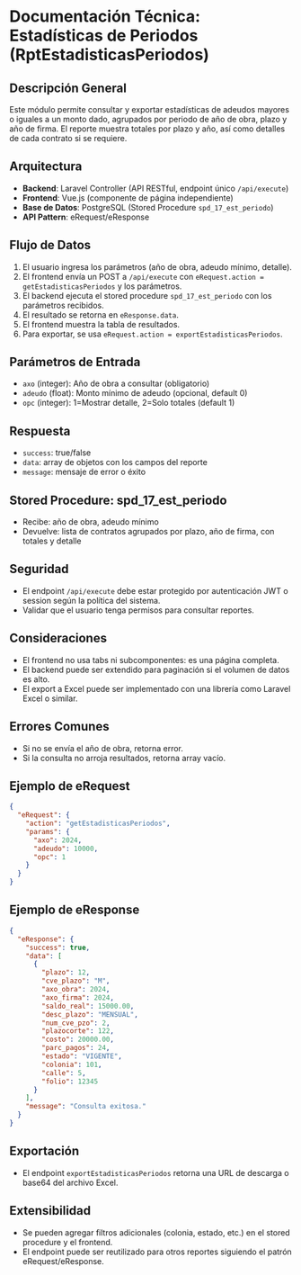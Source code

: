 # Documentación Técnica: Estadísticas de Periodos (RptEstadisticasPeriodos)

## Descripción General
Este módulo permite consultar y exportar estadísticas de adeudos mayores o iguales a un monto dado, agrupados por periodo de año de obra, plazo y año de firma. El reporte muestra totales por plazo y año, así como detalles de cada contrato si se requiere.

## Arquitectura
- **Backend**: Laravel Controller (API RESTful, endpoint único `/api/execute`)
- **Frontend**: Vue.js (componente de página independiente)
- **Base de Datos**: PostgreSQL (Stored Procedure `spd_17_est_periodo`)
- **API Pattern**: eRequest/eResponse

## Flujo de Datos
1. El usuario ingresa los parámetros (año de obra, adeudo mínimo, detalle).
2. El frontend envía un POST a `/api/execute` con `eRequest.action = getEstadisticasPeriodos` y los parámetros.
3. El backend ejecuta el stored procedure `spd_17_est_periodo` con los parámetros recibidos.
4. El resultado se retorna en `eResponse.data`.
5. El frontend muestra la tabla de resultados.
6. Para exportar, se usa `eRequest.action = exportEstadisticasPeriodos`.

## Parámetros de Entrada
- `axo` (integer): Año de obra a consultar (obligatorio)
- `adeudo` (float): Monto mínimo de adeudo (opcional, default 0)
- `opc` (integer): 1=Mostrar detalle, 2=Solo totales (default 1)

## Respuesta
- `success`: true/false
- `data`: array de objetos con los campos del reporte
- `message`: mensaje de error o éxito

## Stored Procedure: spd_17_est_periodo
- Recibe: año de obra, adeudo mínimo
- Devuelve: lista de contratos agrupados por plazo, año de firma, con totales y detalle

## Seguridad
- El endpoint `/api/execute` debe estar protegido por autenticación JWT o session según la política del sistema.
- Validar que el usuario tenga permisos para consultar reportes.

## Consideraciones
- El frontend no usa tabs ni subcomponentes: es una página completa.
- El backend puede ser extendido para paginación si el volumen de datos es alto.
- El export a Excel puede ser implementado con una librería como Laravel Excel o similar.

## Errores Comunes
- Si no se envía el año de obra, retorna error.
- Si la consulta no arroja resultados, retorna array vacío.

## Ejemplo de eRequest
```json
{
  "eRequest": {
    "action": "getEstadisticasPeriodos",
    "params": {
      "axo": 2024,
      "adeudo": 10000,
      "opc": 1
    }
  }
}
```

## Ejemplo de eResponse
```json
{
  "eResponse": {
    "success": true,
    "data": [
      {
        "plazo": 12,
        "cve_plazo": "M",
        "axo_obra": 2024,
        "axo_firma": 2024,
        "saldo_real": 15000.00,
        "desc_plazo": "MENSUAL",
        "num_cve_pzo": 2,
        "plazocorte": 122,
        "costo": 20000.00,
        "parc_pagos": 24,
        "estado": "VIGENTE",
        "colonia": 101,
        "calle": 5,
        "folio": 12345
      }
    ],
    "message": "Consulta exitosa."
  }
}
```

## Exportación
- El endpoint `exportEstadisticasPeriodos` retorna una URL de descarga o base64 del archivo Excel.

## Extensibilidad
- Se pueden agregar filtros adicionales (colonia, estado, etc.) en el stored procedure y el frontend.
- El endpoint puede ser reutilizado para otros reportes siguiendo el patrón eRequest/eResponse.
